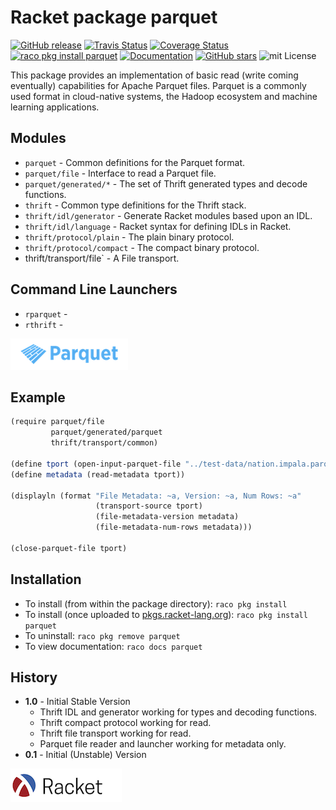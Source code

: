 # Racket package parquet

[![GitHub release](https://img.shields.io/github/release/johnstonskj/racket-parquet.svg?style=flat-square)](https://github.com/johnstonskj/racket-parquet/releases)
[![Travis Status](https://travis-ci.org/johnstonskj/racket-parquet.svg)](https://www.travis-ci.org/johnstonskj/racket-parquet)
[![Coverage Status](https://coveralls.io/repos/github/johnstonskjracket-/parquet/badge.svg?branch=master)](https://coveralls.io/github/johnstonskj/racket-parquet?branch=master)
[![raco pkg install parquet](https://img.shields.io/badge/raco%20pkg%20install-parquet-blue.svg)](http://pkgs.racket-lang.org/package/parquet)
[![Documentation](https://img.shields.io/badge/raco%20docs-rml--core-blue.svg)](http://docs.racket-lang.org/parquet/index.html)
[![GitHub stars](https://img.shields.io/github/stars/johnstonskj/racket-parquet.svg)](https://github.com/johnstonskj/racket-parquet/stargazers)
![mit License](https://img.shields.io/badge/license-mit-118811.svg)

This package provides an implementation of basic read (write coming eventually) capabilities for Apache Parquet files. Parquet is a commonly used format in cloud-native systems, the Hadoop ecosystem and machine learning applications.


## Modules

* `parquet` - Common definitions for the Parquet format.
* `parquet/file` - Interface to read a Parquet file.
* `parquet/generated/*` - The set of Thrift generated types and decode functions.
* `thrift` - Common type definitions for the Thrift stack.
* `thrift/idl/generator` - Generate Racket modules based upon an IDL.
* `thrift/idl/language` - Racket syntax for defining IDLs in Racket.
* `thrift/protocol/plain` - The plain binary protocol.
* `thrift/protocol/compact` - The compact binary protocol.
* thrift/transport/file` - A File transport.

## Command Line Launchers

* `rparquet` - 
* `rthrift` - 

[![Apache Parquet](https://raw.githubusercontent.com/johnstonskj/racket-parquet/master/parquet/scribblings/parquet_logo.png)](https://thrift.apache.org)

## Example

```scheme
(require parquet/file
         parquet/generated/parquet
         thrift/transport/common)

(define tport (open-input-parquet-file "../test-data/nation.impala.parquet"))
(define metadata (read-metadata tport))

(displayln (format "File Metadata: ~a, Version: ~a, Num Rows: ~a"
                   (transport-source tport)
                   (file-metadata-version metadata)
                   (file-metadata-num-rows metadata)))

(close-parquet-file tport)
```

## Installation

* To install (from within the package directory): `raco pkg install`
* To install (once uploaded to [pkgs.racket-lang.org](https://pkgs.racket-lang.org/)): `raco pkg install parquet`
* To uninstall: `raco pkg remove parquet`
* To view documentation: `raco docs parquet`

## History

* **1.0** - Initial Stable Version
  * Thrift IDL and generator working for types and decoding functions.
  * Thrift compact protocol working for read.
  * Thrift file transport working for read.
  * Parquet file reader and launcher working for metadata only.
* **0.1** - Initial (Unstable) Version

[![Racket Language](https://raw.githubusercontent.com/johnstonskj/racket-scaffold/master/scaffold/plank-files/racket-lang.png)](https://racket-lang.org/)
